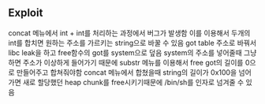 ## Exploit
concat 메뉴에서 int + int를 처리하는 과정에서 버그가 발생함
이를 이용해서 두개의 int를 합치면 원하는 주소를 가르키는 string으로 바꿀 수 있음
got table 주소로 바꿔서 libc leak을 하고 free함수의 got를 system으로 덮음
system의 주소를 넣어줄때 그냥 하면 주소가 이상하게 들어가기 때문에 substr 메뉴를 이용해서 free got의 길이를 0으로 만들어주고 합쳐줘야함
concat 메뉴에서 합쳤을때 string의 길이가 0x100을 넘어가면 새로 할당했던 heap chunk를 free시키기때문에 /bin/sh를 인자로 넘겨줄 수 있음
